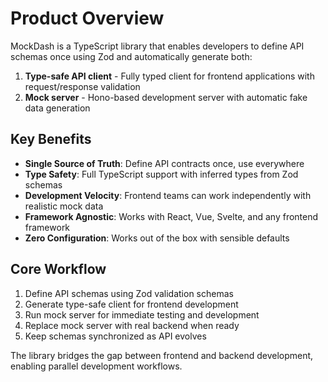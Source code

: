 # Product Overview

MockDash is a TypeScript library that enables developers to define API schemas once using Zod and automatically generate both:

1. **Type-safe API client** - Fully typed client for frontend applications with request/response validation
2. **Mock server** - Hono-based development server with automatic fake data generation

## Key Benefits

- **Single Source of Truth**: Define API contracts once, use everywhere
- **Type Safety**: Full TypeScript support with inferred types from Zod schemas
- **Development Velocity**: Frontend teams can work independently with realistic mock data
- **Framework Agnostic**: Works with React, Vue, Svelte, and any frontend framework
- **Zero Configuration**: Works out of the box with sensible defaults

## Core Workflow

1. Define API schemas using Zod validation schemas
2. Generate type-safe client for frontend development
3. Run mock server for immediate testing and development
4. Replace mock server with real backend when ready
5. Keep schemas synchronized as API evolves

The library bridges the gap between frontend and backend development, enabling parallel development workflows.
